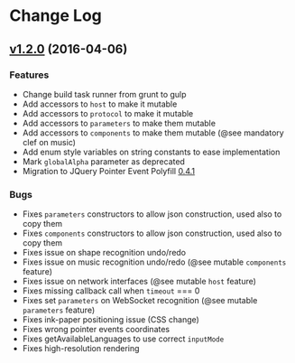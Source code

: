 # Change Log

## [v1.2.0](https://github.com/MyScript/MyScriptJS/tree/v1.2.0) (2016-04-06)

### Features
- Change build task runner from grunt to gulp
- Add accessors to `host` to make it mutable
- Add accessors to `protocol` to make it mutable
- Add accessors to `parameters` to make them mutable
- Add accessors to `components` to make them mutable (@see mandatory clef on music)
- Add enum style variables on string constants to ease implementation
- Mark `globalAlpha` parameter as deprecated
- Migration to JQuery Pointer Event Polyfill [0.4.1](https://github.com/jquery/PEP/releases/tag/0.4.1)

### Bugs
- Fixes `parameters` constructors to allow json construction, used also to copy them
- Fixes `components` constructors to allow json construction, used also to copy them
- Fixes issue on shape recognition undo/redo
- Fixes issue on music recognition undo/redo (@see mutable `components` feature)
- Fixes issue on network interfaces (@see mutable `host` feature)
- Fixes missing callback call when `timeout` === 0
- Fixes set `parameters` on WebSocket recognition (@see mutable `parameters` feature)
- Fixes ink-paper positioning issue (CSS change)
- Fixes wrong pointer events coordinates
- Fixes getAvailableLanguages to use correct `inputMode`
- Fixes high-resolution rendering

